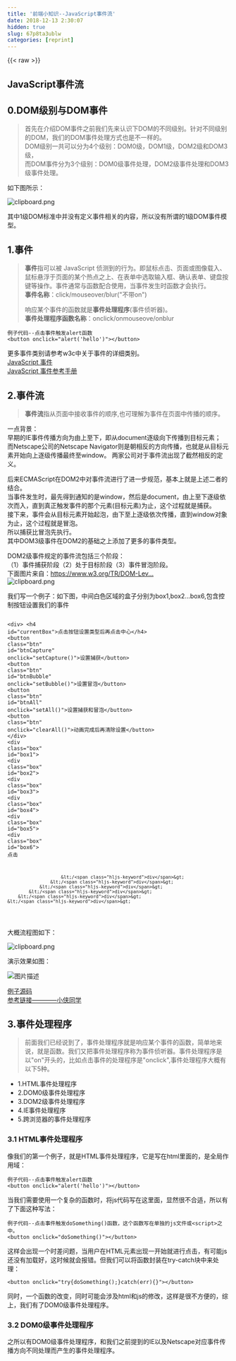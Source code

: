 ```yaml
---
title: '前端小知识--JavaScript事件流' 
date: 2018-12-13 2:30:07
hidden: true
slug: 67p8ta3ublw
categories: [reprint]
---
```


{{< raw >}}

                    
<h2 id="articleHeader0">JavaScript事件流</h2>
<h2 id="articleHeader1">0.DOM级别与DOM事件</h2>
<blockquote>首先在介绍DOM事件之前我们先来认识下DOM的不同级别。针对不同级别的DOM，我们的DOM事件处理方式也是不一样的。<br>DOM级别一共可以分为4个级别：DOM0级，DOM1级，DOM2级和DOM3级，<br>而DOM事件分为3个级别：DOM0级事件处理，DOM2级事件处理和DOM3级事件处理。</blockquote>
<p>如下图所示：</p>
<p><span class="img-wrap"><img data-src="/img/bV3NgN?w=892&amp;h=405" src="https://static.alili.tech/img/bV3NgN?w=892&amp;h=405" alt="clipboard.png" title="clipboard.png" style="cursor: pointer; display: inline;"></span></p>
<p>其中1级DOM标准中并没有定义事件相关的内容，所以没有所谓的1级DOM事件模型。</p>
<h2 id="articleHeader2">1.事件</h2>
<blockquote>
<strong>事件</strong>指可以被 JavaScript 侦测到的行为。即鼠标点击、页面或图像载入、鼠标悬浮于页面的某个热点之上、在表单中选取输入框、确认表单、键盘按键等操作。事件通常与函数配合使用，当事件发生时函数才会执行。<br><strong>事件名称</strong>：click/mouseover/blur("不带on")<p>响应某个事件的函数就是<strong>事件处理程序</strong>(事件侦听器)。<br><strong>事件处理程序函数名称</strong>：onclick/onmouseove/onblur</p>
</blockquote>
<div class="widget-codetool" style="display:none;">
      <div class="widget-codetool--inner">
      <span class="selectCode code-tool" data-toggle="tooltip" data-placement="top" title="" data-original-title="全选"></span>
      <span type="button" class="copyCode code-tool" data-toggle="tooltip" data-placement="top" data-clipboard-text="例子代码--点击事件触发alert函数
<button onclick=&quot;alert('hello')&quot;></button>" title="" data-original-title="复制"></span>
      <span type="button" class="saveToNote code-tool" data-toggle="tooltip" data-placement="top" title="" data-original-title="放进笔记"></span>
      </div>
      </div><pre class="hljs hsp"><code>例子代码--点击事件触发alert函数
&lt;<span class="hljs-keyword">button</span> <span class="hljs-keyword">onclick</span>=<span class="hljs-string">"alert('hello')"</span>&gt;&lt;/<span class="hljs-keyword">button</span>&gt;</code></pre>
<p>更多事件类别请参考w3c中关于事件的详细类别。<br><a href="http://www.w3school.com.cn/js/js_events.asp" rel="nofollow noreferrer" target="_blank">JavaScript 事件</a><br><a href="http://www.w3school.com.cn/jsref/jsref_events.asp" rel="nofollow noreferrer" target="_blank">JavaScript 事件参考手册</a></p>
<h2 id="articleHeader3">2.事件流</h2>
<blockquote>
<strong>事件流</strong>指从页面中接收事件的顺序,也可理解为事件在页面中传播的顺序。</blockquote>
<p>一点背景：<br>早期的IE事件传播方向为由上至下，即从document逐级向下传播到目标元素；<br>而Netscape公司的Netscape Navigator则是朝相反的方向传播，也就是从目标元素开始向上逐级传播最终至window。 两家公司对于事件流出现了截然相反的定义。</p>
<p>后来ECMAScript在DOM2中对事件流进行了进一步规范，基本上就是上述二者的结合。<br>当事件发生时，最先得到通知的是window，然后是document，由上至下逐级依次而入，直到真正触发事件的那个元素(目标元素)为止，这个过程就是捕获。<br>接下来，事件会从目标元素开始起泡，由下至上逐级依次传播，直到window对象为止，这个过程就是冒泡。<br>所以捕获比冒泡先执行。<br>其中DOM3级事件在DOM2的基础之上添加了更多的事件类型。</p>
<p>DOM2级事件规定的事件流包括三个阶段：<br>（1）事件捕获阶段（2）处于目标阶段（3）事件冒泡阶段。<br>下面图片来自：<a href="https://www.w3.org/TR/DOM-Level-3-Events/#event-flow" rel="nofollow noreferrer" target="_blank">https://www.w3.org/TR/DOM-Lev...</a><br><span class="img-wrap"><img data-src="/img/bV3M80?w=964&amp;h=817" src="https://static.alili.tech/img/bV3M80?w=964&amp;h=817" alt="clipboard.png" title="clipboard.png" style="cursor: pointer; display: inline;"></span></p>
<p>我们写一个例子：如下图，中间白色区域的盒子分别为box1,box2...box6,包含控制按钮设置我们的事件</p>
<div class="widget-codetool" style="display:none;">
      <div class="widget-codetool--inner">
      <span class="selectCode code-tool" data-toggle="tooltip" data-placement="top" title="" data-original-title="全选"></span>
      <span type="button" class="copyCode code-tool" data-toggle="tooltip" data-placement="top" data-clipboard-text="    <div>
        <h4 id=&quot;currentBox&quot;>点击按钮设置类型后再点击中心</h4>
        <button class=&quot;btn&quot; id=&quot;btnCapture&quot; onclick=&quot;setCapture()&quot;>设置捕获</button>
        <button class=&quot;btn&quot; id=&quot;btnBubble&quot; onclick=&quot;setBubble()&quot;>设置冒泡</button>
        <button class=&quot;btn&quot; id=&quot;btnAll&quot; onclick=&quot;setAll()&quot;>设置捕获和冒泡</button>
        <button class=&quot;btn&quot; onclick=&quot;clearAll()&quot;>动画完成后再清除设置</button>
    </div>
    <div class=&quot;box&quot; id=&quot;box1&quot;>
        <div class=&quot;box&quot; id=&quot;box2&quot;>
            <div class=&quot;box&quot; id=&quot;box3&quot;>
                <div class=&quot;box&quot; id=&quot;box4&quot;>
                    <div class=&quot;box&quot; id=&quot;box5&quot;>
                        <div class=&quot;box&quot; id=&quot;box6&quot;>
                            点击

                        </div>
                    </div>
                </div>
            </div>
        </div>
    </div>
" title="" data-original-title="复制"></span>
      <span type="button" class="saveToNote code-tool" data-toggle="tooltip" data-placement="top" title="" data-original-title="放进笔记"></span>
      </div>
      </div><pre class="hljs applescript"><code>    &lt;<span class="hljs-keyword">div</span>&gt;
        &lt;h4 <span class="hljs-built_in">id</span>=<span class="hljs-string">"currentBox"</span>&gt;点击按钮设置类型后再点击中心&lt;/h4&gt;
        &lt;button <span class="hljs-built_in">class</span>=<span class="hljs-string">"btn"</span> <span class="hljs-built_in">id</span>=<span class="hljs-string">"btnCapture"</span> onclick=<span class="hljs-string">"setCapture()"</span>&gt;设置捕获&lt;/button&gt;
        &lt;button <span class="hljs-built_in">class</span>=<span class="hljs-string">"btn"</span> <span class="hljs-built_in">id</span>=<span class="hljs-string">"btnBubble"</span> onclick=<span class="hljs-string">"setBubble()"</span>&gt;设置冒泡&lt;/button&gt;
        &lt;button <span class="hljs-built_in">class</span>=<span class="hljs-string">"btn"</span> <span class="hljs-built_in">id</span>=<span class="hljs-string">"btnAll"</span> onclick=<span class="hljs-string">"setAll()"</span>&gt;设置捕获和冒泡&lt;/button&gt;
        &lt;button <span class="hljs-built_in">class</span>=<span class="hljs-string">"btn"</span> onclick=<span class="hljs-string">"clearAll()"</span>&gt;动画完成后再清除设置&lt;/button&gt;
    &lt;/<span class="hljs-keyword">div</span>&gt;
    &lt;<span class="hljs-keyword">div</span> <span class="hljs-built_in">class</span>=<span class="hljs-string">"box"</span> <span class="hljs-built_in">id</span>=<span class="hljs-string">"box1"</span>&gt;
        &lt;<span class="hljs-keyword">div</span> <span class="hljs-built_in">class</span>=<span class="hljs-string">"box"</span> <span class="hljs-built_in">id</span>=<span class="hljs-string">"box2"</span>&gt;
            &lt;<span class="hljs-keyword">div</span> <span class="hljs-built_in">class</span>=<span class="hljs-string">"box"</span> <span class="hljs-built_in">id</span>=<span class="hljs-string">"box3"</span>&gt;
                &lt;<span class="hljs-keyword">div</span> <span class="hljs-built_in">class</span>=<span class="hljs-string">"box"</span> <span class="hljs-built_in">id</span>=<span class="hljs-string">"box4"</span>&gt;
                    &lt;<span class="hljs-keyword">div</span> <span class="hljs-built_in">class</span>=<span class="hljs-string">"box"</span> <span class="hljs-built_in">id</span>=<span class="hljs-string">"box5"</span>&gt;
                        &lt;<span class="hljs-keyword">div</span> <span class="hljs-built_in">class</span>=<span class="hljs-string">"box"</span> <span class="hljs-built_in">id</span>=<span class="hljs-string">"box6"</span>&gt;
                            点击

                        &lt;/<span class="hljs-keyword">div</span>&gt;
                    &lt;/<span class="hljs-keyword">div</span>&gt;
                &lt;/<span class="hljs-keyword">div</span>&gt;
            &lt;/<span class="hljs-keyword">div</span>&gt;
        &lt;/<span class="hljs-keyword">div</span>&gt;
    &lt;/<span class="hljs-keyword">div</span>&gt;
</code></pre>
<p>大概流程图如下：</p>
<p><span class="img-wrap"><img data-src="/img/bV3Dl4?w=850&amp;h=706" src="https://static.alili.tech/img/bV3Dl4?w=850&amp;h=706" alt="clipboard.png" title="clipboard.png" style="cursor: pointer;"></span></p>
<p>演示效果如图：</p>
<p><span class="img-wrap"><img data-src="/img/bV3Djb?w=1518&amp;h=858" src="https://static.alili.tech/img/bV3Djb?w=1518&amp;h=858" alt="图片描述" title="图片描述" style="cursor: pointer;"></span></p>
<p><a href="https://github.com/JiaXinYi/ife-study/blob/master/%E5%89%8D%E7%AB%AF%E5%B0%8F%E7%9F%A5%E8%AF%86/eventflow.html" rel="nofollow noreferrer" target="_blank">例子源码</a><br><a href="http://www.cnblogs.com/souvenir/p/4988367.html" rel="nofollow noreferrer" target="_blank">参考链接————小侠同学</a></p>
<h2 id="articleHeader4">3.事件处理程序</h2>
<blockquote>前面我们已经说到了，事件处理程序就是响应某个事件的函数，简单地来说，就是函数。我们又把事件处理程序称为事件侦听器。事件处理程序是以"on"开头的，比如点击事件的处理程序是"onclick",事件处理程序大概有以下5种。</blockquote>
<ul>
<li>1.HTML事件处理程序</li>
<li>2.DOM0级事件处理程序</li>
<li>3.DOM2级事件处理程序</li>
<li>4.IE事件处理程序</li>
<li>5.跨浏览器的事件处理程序</li>
</ul>
<h3 id="articleHeader5">3.1 HTML事件处理程序</h3>
<p>像我们的第一个例子，就是HTML事件处理程序，它是写在html里面的，是全局作用域：</p>
<div class="widget-codetool" style="display:none;">
      <div class="widget-codetool--inner">
      <span class="selectCode code-tool" data-toggle="tooltip" data-placement="top" title="" data-original-title="全选"></span>
      <span type="button" class="copyCode code-tool" data-toggle="tooltip" data-placement="top" data-clipboard-text="例子代码--点击事件触发alert函数
<button onclick=&quot;alert('hello')&quot;></button>" title="" data-original-title="复制"></span>
      <span type="button" class="saveToNote code-tool" data-toggle="tooltip" data-placement="top" title="" data-original-title="放进笔记"></span>
      </div>
      </div><pre class="hljs hsp"><code>例子代码--点击事件触发alert函数
&lt;<span class="hljs-keyword">button</span> <span class="hljs-keyword">onclick</span>=<span class="hljs-string">"alert('hello')"</span>&gt;&lt;/<span class="hljs-keyword">button</span>&gt;</code></pre>
<p>当我们需要使用一个复杂的函数时，将js代码写在这里面，显然很不合适，所以有了下面这种写法：</p>
<div class="widget-codetool" style="display:none;">
      <div class="widget-codetool--inner">
      <span class="selectCode code-tool" data-toggle="tooltip" data-placement="top" title="" data-original-title="全选"></span>
      <span type="button" class="copyCode code-tool" data-toggle="tooltip" data-placement="top" data-clipboard-text="例子代码--点击事件触发doSomething()函数，这个函数写在单独的js文件或<script>之中。
<button onclick=&quot;doSomething()&quot;></button>" title="" data-original-title="复制"></span>
      <span type="button" class="saveToNote code-tool" data-toggle="tooltip" data-placement="top" title="" data-original-title="放进笔记"></span>
      </div>
      </div><pre class="hljs xml"><code>例子代码--点击事件触发doSomething()函数，这个函数写在单独的js文件或<span class="hljs-tag">&lt;<span class="hljs-name">script</span>&gt;</span><span class="javascript">之中。
&lt;button onclick=<span class="hljs-string">"doSomething()"</span>&gt;<span class="xml"><span class="hljs-tag">&lt;/<span class="hljs-name">button</span>&gt;</span></span></span></code></pre>
<p>这样会出现一个时差问题，当用户在HTML元素出现一开始就进行点击，有可能js还没有加载好，这时候就会报错。但我们可以将函数封装在try-catch块中来处理：</p>
<div class="widget-codetool" style="display:none;">
      <div class="widget-codetool--inner">
      <span class="selectCode code-tool" data-toggle="tooltip" data-placement="top" title="" data-original-title="全选"></span>
      <span type="button" class="copyCode code-tool" data-toggle="tooltip" data-placement="top" data-clipboard-text="<button onclick=&quot;try{doSomething();}catch(err){}&quot;></button>" title="" data-original-title="复制"></span>
      <span type="button" class="saveToNote code-tool" data-toggle="tooltip" data-placement="top" title="" data-original-title="放进笔记"></span>
      </div>
      </div><pre class="hljs hsp"><code style="word-break: break-word; white-space: initial;">&lt;<span class="hljs-keyword">button</span> <span class="hljs-keyword">onclick</span>=<span class="hljs-string">"try{doSomething();}catch(err){}"</span>&gt;&lt;/<span class="hljs-keyword">button</span>&gt;</code></pre>
<p>同时，一个函数的改变，同时可能会涉及html和js的修改，这样是很不方便的，综上，我们有了DOM0级事件处理程序。</p>
<h3 id="articleHeader6">3.2 DOM0级事件处理程序</h3>
<p>之所以有DOM0级事件处理程序，和我们之前提到的IE以及Netscape对应事件传播方向不同处理而产生的事件处理程序。</p>
<div class="widget-codetool" style="display:none;">
      <div class="widget-codetool--inner">
      <span class="selectCode code-tool" data-toggle="tooltip" data-placement="top" title="" data-original-title="全选"></span>
      <span type="button" class="copyCode code-tool" data-toggle="tooltip" data-placement="top" data-clipboard-text="<button id=&quot;btn&quot;>点击</button>
 
<script>
  var btn=document.getElementById(&quot;btn&quot;);
  btn.onclick=function(){
    alert(&quot;hello&quot;);
  }
</script>" title="" data-original-title="复制"></span>
      <span type="button" class="saveToNote code-tool" data-toggle="tooltip" data-placement="top" title="" data-original-title="放进笔记"></span>
      </div>
      </div><pre class="hljs xml"><code><span class="hljs-tag">&lt;<span class="hljs-name">button</span> <span class="hljs-attr">id</span>=<span class="hljs-string">"btn"</span>&gt;</span>点击<span class="hljs-tag">&lt;/<span class="hljs-name">button</span>&gt;</span>
 
<span class="hljs-tag">&lt;<span class="hljs-name">script</span>&gt;</span><span class="javascript">
  <span class="hljs-keyword">var</span> btn=<span class="hljs-built_in">document</span>.getElementById(<span class="hljs-string">"btn"</span>);
  btn.onclick=<span class="hljs-function"><span class="hljs-keyword">function</span>(<span class="hljs-params"></span>)</span>{
    alert(<span class="hljs-string">"hello"</span>);
  }
</span><span class="hljs-tag">&lt;/<span class="hljs-name">script</span>&gt;</span></code></pre>
<p>可以看到button.onclick这种形式，这里事件处理程序作为了btn对象的方法，是局部作用域。<br>所以我们可以用</p>
<div class="widget-codetool" style="display:none;">
      <div class="widget-codetool--inner">
      <span class="selectCode code-tool" data-toggle="tooltip" data-placement="top" title="" data-original-title="全选"></span>
      <span type="button" class="copyCode code-tool" data-toggle="tooltip" data-placement="top" data-clipboard-text="btn.onclick = null;来删除指定的事件处理程序。" title="" data-original-title="复制"></span>
      <span type="button" class="saveToNote code-tool" data-toggle="tooltip" data-placement="top" title="" data-original-title="放进笔记"></span>
      </div>
      </div><pre class="hljs mipsasm"><code style="word-break: break-word; white-space: initial;"><span class="hljs-keyword">btn.onclick </span>= null<span class="hljs-comment">;来删除指定的事件处理程序。</span></code></pre>
<p>如果我们尝试给事件添加两个事件，如：</p>
<div class="widget-codetool" style="display:none;">
      <div class="widget-codetool--inner">
      <span class="selectCode code-tool" data-toggle="tooltip" data-placement="top" title="" data-original-title="全选"></span>
      <span type="button" class="copyCode code-tool" data-toggle="tooltip" data-placement="top" data-clipboard-text="<button id=&quot;btn&quot;>点击</button>
 
<script>
  var btn=document.getElementById(&quot;btn&quot;);
  btn.onclick=function(){
    alert(&quot;hello&quot;);
  }
  btn.onclick=function(){
    alert(&quot;hello again&quot;);
  }
</script>" title="" data-original-title="复制"></span>
      <span type="button" class="saveToNote code-tool" data-toggle="tooltip" data-placement="top" title="" data-original-title="放进笔记"></span>
      </div>
      </div><pre class="hljs xml"><code><span class="hljs-tag">&lt;<span class="hljs-name">button</span> <span class="hljs-attr">id</span>=<span class="hljs-string">"btn"</span>&gt;</span>点击<span class="hljs-tag">&lt;/<span class="hljs-name">button</span>&gt;</span>
 
<span class="hljs-tag">&lt;<span class="hljs-name">script</span>&gt;</span><span class="javascript">
  <span class="hljs-keyword">var</span> btn=<span class="hljs-built_in">document</span>.getElementById(<span class="hljs-string">"btn"</span>);
  btn.onclick=<span class="hljs-function"><span class="hljs-keyword">function</span>(<span class="hljs-params"></span>)</span>{
    alert(<span class="hljs-string">"hello"</span>);
  }
  btn.onclick=<span class="hljs-function"><span class="hljs-keyword">function</span>(<span class="hljs-params"></span>)</span>{
    alert(<span class="hljs-string">"hello again"</span>);
  }
</span><span class="hljs-tag">&lt;/<span class="hljs-name">script</span>&gt;</span></code></pre>
<p>输出，hello again，很明显，第一个事件函数被第二个事件函数给覆盖掉了，所以，DOM0级事件处理程序不能添加多个，也不能控制事件流到底是捕获还是冒泡。</p>
<h3 id="articleHeader7">3.3 DOM2级事件处理程序（不支持IE）</h3>
<p>进一步规范之后，有了DOM2级事件处理程序，其中定义了两个方法：<br>addEventListener()   ---添加事件侦听器<br>removeEventListener()   ---删除事件侦听器<br>具体用法看<br>1.<a href="https://developer.mozilla.org/zh-CN/docs/Web/API/EventTarget/addEventListener" rel="nofollow noreferrer" target="_blank">https://developer.mozilla.org...</a><br>2.<a href="https://developer.mozilla.org/zh-CN/docs/Web/API/EventTarget/removeEventListener" rel="nofollow noreferrer" target="_blank">https://developer.mozilla.org...</a><br>函数均有3个参数，<br>第一个参数是要处理的事件名(不带on前缀的才是事件名)<br>第二个参数是作为事件处理程序的函数<br>第三个参数是一个boolean值，默认false表示使用冒泡机制，true表示捕获机制。</p>
<div class="widget-codetool" style="display:none;">
      <div class="widget-codetool--inner">
      <span class="selectCode code-tool" data-toggle="tooltip" data-placement="top" title="" data-original-title="全选"></span>
      <span type="button" class="copyCode code-tool" data-toggle="tooltip" data-placement="top" data-clipboard-text="<button id=&quot;btn&quot;>点击</button>
 
<script>
  var btn=document.getElementById(&quot;btn&quot;);
  btn.addEventListener('click',hello，false);
  btn.addEventListener('click',helloagain，false);
  function hello(){
    alert(&quot;hello&quot;);
  }
  function helloagain(){
    alert(&quot;hello again&quot;);
  }
</script>" title="" data-original-title="复制"></span>
      <span type="button" class="saveToNote code-tool" data-toggle="tooltip" data-placement="top" title="" data-original-title="放进笔记"></span>
      </div>
      </div><pre class="hljs xml"><code><span class="hljs-tag">&lt;<span class="hljs-name">button</span> <span class="hljs-attr">id</span>=<span class="hljs-string">"btn"</span>&gt;</span>点击<span class="hljs-tag">&lt;/<span class="hljs-name">button</span>&gt;</span>
 
<span class="hljs-tag">&lt;<span class="hljs-name">script</span>&gt;</span><span class="javascript">
  <span class="hljs-keyword">var</span> btn=<span class="hljs-built_in">document</span>.getElementById(<span class="hljs-string">"btn"</span>);
  btn.addEventListener(<span class="hljs-string">'click'</span>,hello，<span class="hljs-literal">false</span>);
  btn.addEventListener(<span class="hljs-string">'click'</span>,helloagain，<span class="hljs-literal">false</span>);
  <span class="hljs-function"><span class="hljs-keyword">function</span> <span class="hljs-title">hello</span>(<span class="hljs-params"></span>)</span>{
    alert(<span class="hljs-string">"hello"</span>);
  }
  <span class="hljs-function"><span class="hljs-keyword">function</span> <span class="hljs-title">helloagain</span>(<span class="hljs-params"></span>)</span>{
    alert(<span class="hljs-string">"hello again"</span>);
  }
</span><span class="hljs-tag">&lt;/<span class="hljs-name">script</span>&gt;</span></code></pre>
<p>这时候两个事件处理程序都能够成功触发，说明可以绑定多个事件处理程序，但是注意，如果定义了一摸一样时监听方法，是会发生覆盖的，即同样的事件和事件流机制下相同方法只会触发一次，比如：</p>
<div class="widget-codetool" style="display:none;">
      <div class="widget-codetool--inner">
      <span class="selectCode code-tool" data-toggle="tooltip" data-placement="top" title="" data-original-title="全选"></span>
      <span type="button" class="copyCode code-tool" data-toggle="tooltip" data-placement="top" data-clipboard-text="<button id=&quot;btn&quot;>点击</button>
 
<script>
  var btn=document.getElementById(&quot;btn&quot;);
  btn.addEventListener('click',hello，false);
  btn.addEventListener('click',hello，false);
  function hello(){
    alert(&quot;hello&quot;);
  }
</script>" title="" data-original-title="复制"></span>
      <span type="button" class="saveToNote code-tool" data-toggle="tooltip" data-placement="top" title="" data-original-title="放进笔记"></span>
      </div>
      </div><pre class="hljs xml"><code><span class="hljs-tag">&lt;<span class="hljs-name">button</span> <span class="hljs-attr">id</span>=<span class="hljs-string">"btn"</span>&gt;</span>点击<span class="hljs-tag">&lt;/<span class="hljs-name">button</span>&gt;</span>
 
<span class="hljs-tag">&lt;<span class="hljs-name">script</span>&gt;</span><span class="javascript">
  <span class="hljs-keyword">var</span> btn=<span class="hljs-built_in">document</span>.getElementById(<span class="hljs-string">"btn"</span>);
  btn.addEventListener(<span class="hljs-string">'click'</span>,hello，<span class="hljs-literal">false</span>);
  btn.addEventListener(<span class="hljs-string">'click'</span>,hello，<span class="hljs-literal">false</span>);
  <span class="hljs-function"><span class="hljs-keyword">function</span> <span class="hljs-title">hello</span>(<span class="hljs-params"></span>)</span>{
    alert(<span class="hljs-string">"hello"</span>);
  }
</span><span class="hljs-tag">&lt;/<span class="hljs-name">script</span>&gt;</span></code></pre>
<p>removeEventListener()的方法几乎和添加时用法一摸一样：</p>
<div class="widget-codetool" style="display:none;">
      <div class="widget-codetool--inner">
      <span class="selectCode code-tool" data-toggle="tooltip" data-placement="top" title="" data-original-title="全选"></span>
      <span type="button" class="copyCode code-tool" data-toggle="tooltip" data-placement="top" data-clipboard-text="<button id=&quot;btn&quot;>点击</button>
 
<script>
  var btn=document.getElementById(&quot;btn&quot;);
  btn.addEventListener('click',hello，false);
  btn.removeEventListener('click',hello，false);
  function hello(){
    alert(&quot;hello&quot;);
  }
</script>" title="" data-original-title="复制"></span>
      <span type="button" class="saveToNote code-tool" data-toggle="tooltip" data-placement="top" title="" data-original-title="放进笔记"></span>
      </div>
      </div><pre class="hljs xml"><code><span class="hljs-tag">&lt;<span class="hljs-name">button</span> <span class="hljs-attr">id</span>=<span class="hljs-string">"btn"</span>&gt;</span>点击<span class="hljs-tag">&lt;/<span class="hljs-name">button</span>&gt;</span>
 
<span class="hljs-tag">&lt;<span class="hljs-name">script</span>&gt;</span><span class="javascript">
  <span class="hljs-keyword">var</span> btn=<span class="hljs-built_in">document</span>.getElementById(<span class="hljs-string">"btn"</span>);
  btn.addEventListener(<span class="hljs-string">'click'</span>,hello，<span class="hljs-literal">false</span>);
  btn.removeEventListener(<span class="hljs-string">'click'</span>,hello，<span class="hljs-literal">false</span>);
  <span class="hljs-function"><span class="hljs-keyword">function</span> <span class="hljs-title">hello</span>(<span class="hljs-params"></span>)</span>{
    alert(<span class="hljs-string">"hello"</span>);
  }
</span><span class="hljs-tag">&lt;/<span class="hljs-name">script</span>&gt;</span></code></pre>
<p>这样的话，事件处理程序只会执行一次。<br>但是要注意，如果同一个监听事件分别为“事件捕获”和“事件冒泡”注册了一次，一共两次，这两次事件需要分别移除。两者不会互相干扰。<br>这时候的this指向该元素的引用。<br>这里事件触发的顺序是添加的顺序。</p>
<h3 id="articleHeader8">3.4 IE事件处理程序</h3>
<p>对于 Internet Explorer 来说，在IE 9之前，你必须使用 attachEvent 而不是使用标准方法 addEventListener。<br>IE事件处理程序中有类似与DOM2级事件处理程序的两个方法：<br>1.attachEvent()<br>2.detachEvent()<br>它们都接收两个参数：<br>1.事件处理程序名称。如onclick、onmouseover，注意：这里不是事件，而是事件处理程序的名称，所以有on。<br>2.事件处理程序函数。<br>之所以没有和DOM2级事件处理程序中类似的第三个参数，是因为IE8及更早版本只支持冒泡事件流。<br>removeEventListener()的方法几乎和添加时用法一摸一样：</p>
<div class="widget-codetool" style="display:none;">
      <div class="widget-codetool--inner">
      <span class="selectCode code-tool" data-toggle="tooltip" data-placement="top" title="" data-original-title="全选"></span>
      <span type="button" class="copyCode code-tool" data-toggle="tooltip" data-placement="top" data-clipboard-text="<button id=&quot;btn&quot;>点击</button>
 
<script>
  var btn=document.getElementById(&quot;btn&quot;);
  btn.attachEvent('onclick',hello);
  btn.detachEvent('onclick',hello);
  function hello(){
    alert(&quot;hello&quot;);
  }
</script>" title="" data-original-title="复制"></span>
      <span type="button" class="saveToNote code-tool" data-toggle="tooltip" data-placement="top" title="" data-original-title="放进笔记"></span>
      </div>
      </div><pre class="hljs xml"><code><span class="hljs-tag">&lt;<span class="hljs-name">button</span> <span class="hljs-attr">id</span>=<span class="hljs-string">"btn"</span>&gt;</span>点击<span class="hljs-tag">&lt;/<span class="hljs-name">button</span>&gt;</span>
 
<span class="hljs-tag">&lt;<span class="hljs-name">script</span>&gt;</span><span class="javascript">
  <span class="hljs-keyword">var</span> btn=<span class="hljs-built_in">document</span>.getElementById(<span class="hljs-string">"btn"</span>);
  btn.attachEvent(<span class="hljs-string">'onclick'</span>,hello);
  btn.detachEvent(<span class="hljs-string">'onclick'</span>,hello);
  <span class="hljs-function"><span class="hljs-keyword">function</span> <span class="hljs-title">hello</span>(<span class="hljs-params"></span>)</span>{
    alert(<span class="hljs-string">"hello"</span>);
  }
</span><span class="hljs-tag">&lt;/<span class="hljs-name">script</span>&gt;</span></code></pre>
<p>这里事件触发的顺序不是添加的顺序而是添加顺序的相反顺序。<br>使用 attachEvent 方法有个缺点，this 的值会变成 window 对象的引用而不是触发事件的元素。</p>
<h3 id="articleHeader9">3.5 跨浏览器的事件处理程序</h3>
<div class="widget-codetool" style="display:none;">
      <div class="widget-codetool--inner">
      <span class="selectCode code-tool" data-toggle="tooltip" data-placement="top" title="" data-original-title="全选"></span>
      <span type="button" class="copyCode code-tool" data-toggle="tooltip" data-placement="top" data-clipboard-text="为了兼容IE浏览器和标准的浏览器，我们需要编写通用的方法来处理：
var EventUtil = {
    addHandler: function (element, type, handler) {
        if (element.addEventListener) {
            element.addEventListener(type, handler, false);
        } else if (element.attachEvent) {
            element.attachEvent(&quot;on&quot; + type, handler);
        } else {
            element[&quot;on&quot; + type] = handler;
        }
    },
    removeHandler: function (element, type, handler) {
        if (element.removeEventListener()) {
            element.removeEventListener(type, handler, false);
        } else if (element.detachEvent) {
            element.detachEvent(&quot;on&quot; + type, handler);
        } else {
            element[&quot;on&quot; + type] = null;
        }
    }
};" title="" data-original-title="复制"></span>
      <span type="button" class="saveToNote code-tool" data-toggle="tooltip" data-placement="top" title="" data-original-title="放进笔记"></span>
      </div>
      </div><pre class="hljs fsharp"><code>为了兼容IE浏览器和标准的浏览器，我们需要编写通用的方法来处理：
var EventUtil = {
    addHandler: <span class="hljs-keyword">function</span> (element, <span class="hljs-class"><span class="hljs-keyword">type</span>, <span class="hljs-title">handler</span>) {</span>
        <span class="hljs-keyword">if</span> (element.addEventListener) {
            element.addEventListener(<span class="hljs-class"><span class="hljs-keyword">type</span>, <span class="hljs-title">handler</span>, <span class="hljs-title">false</span>);</span>
        } <span class="hljs-keyword">else</span> <span class="hljs-keyword">if</span> (element.attachEvent) {
            element.attachEvent(<span class="hljs-string">"on"</span> + <span class="hljs-class"><span class="hljs-keyword">type</span>, <span class="hljs-title">handler</span>);</span>
        } <span class="hljs-keyword">else</span> {
            element[<span class="hljs-string">"on"</span> + <span class="hljs-class"><span class="hljs-keyword">type</span>] </span>= handler;
        }
    },
    removeHandler: <span class="hljs-keyword">function</span> (element, <span class="hljs-class"><span class="hljs-keyword">type</span>, <span class="hljs-title">handler</span>) {</span>
        <span class="hljs-keyword">if</span> (element.removeEventListener()) {
            element.removeEventListener(<span class="hljs-class"><span class="hljs-keyword">type</span>, <span class="hljs-title">handler</span>, <span class="hljs-title">false</span>);</span>
        } <span class="hljs-keyword">else</span> <span class="hljs-keyword">if</span> (element.detachEvent) {
            element.detachEvent(<span class="hljs-string">"on"</span> + <span class="hljs-class"><span class="hljs-keyword">type</span>, <span class="hljs-title">handler</span>);</span>
        } <span class="hljs-keyword">else</span> {
            element[<span class="hljs-string">"on"</span> + <span class="hljs-class"><span class="hljs-keyword">type</span>] </span>= <span class="hljs-keyword">null</span>;
        }
    }
};</code></pre>
<p>这一部分需要创建两个方法：<br>addHandler()  --这个方法职责是视情况来使用DOM0级、DOM2级、IE事件处理程序来添加事件。<br>removeHandler()--这个方法就是移除使用addHandler添加的事件。<br>这两个方法接收相同的三个参数：<br>1.要操作的元素--通过dom方法获取<br>2.事件名称--注意：没有on，如"click"、"mouseover"<br>3.事件处理程序函数--对应的函数</p>
<p>使用：</p>
<div class="widget-codetool" style="display:none;">
      <div class="widget-codetool--inner">
      <span class="selectCode code-tool" data-toggle="tooltip" data-placement="top" title="" data-original-title="全选"></span>
      <span type="button" class="copyCode code-tool" data-toggle="tooltip" data-placement="top" data-clipboard-text="<button id=&quot;btn&quot;>点击</button>
 
<script>
  var btn=document.getElementById(&quot;btn&quot;);
  EventUtil.addHandler(btn,'click',hello);
  EventUtil.removeHandler(btn,'click',hello);
  function hello(){
    alert(&quot;hello&quot;);
  }
</script>" title="" data-original-title="复制"></span>
      <span type="button" class="saveToNote code-tool" data-toggle="tooltip" data-placement="top" title="" data-original-title="放进笔记"></span>
      </div>
      </div><pre class="hljs xml"><code><span class="hljs-tag">&lt;<span class="hljs-name">button</span> <span class="hljs-attr">id</span>=<span class="hljs-string">"btn"</span>&gt;</span>点击<span class="hljs-tag">&lt;/<span class="hljs-name">button</span>&gt;</span>
 
<span class="hljs-tag">&lt;<span class="hljs-name">script</span>&gt;</span><span class="javascript">
  <span class="hljs-keyword">var</span> btn=<span class="hljs-built_in">document</span>.getElementById(<span class="hljs-string">"btn"</span>);
  EventUtil.addHandler(btn,<span class="hljs-string">'click'</span>,hello);
  EventUtil.removeHandler(btn,<span class="hljs-string">'click'</span>,hello);
  <span class="hljs-function"><span class="hljs-keyword">function</span> <span class="hljs-title">hello</span>(<span class="hljs-params"></span>)</span>{
    alert(<span class="hljs-string">"hello"</span>);
  }
</span><span class="hljs-tag">&lt;/<span class="hljs-name">script</span>&gt;</span></code></pre>
<h2 id="articleHeader10">4.事件对象</h2>
<blockquote>事件对象是用来记录一些事件发生时的相关信息的对象，但事件对象只有事件发生时才会产生，并且只能是事件处理函数内部访问，在所有事件处理函数运行结束后，事件对象就被销毁！</blockquote>
<p>属性和方法如图，详细请查看以下链接：<br>1.HTML DOM Event 对象：<a href="http://www.w3school.com.cn/jsref/dom_obj_event.asp" rel="nofollow noreferrer" target="_blank">http://www.w3school.com.cn/js...</a><br>2.详细介绍请查看：<a href="http://www.jb51.net/article/99099.htm" rel="nofollow noreferrer" target="_blank">http://www.jb51.net/article/9...</a><br><span class="img-wrap"><img data-src="/img/bV3Oft?w=1029&amp;h=745" src="https://static.alili.tech/img/bV3Oft?w=1029&amp;h=745" alt="clipboard.png" title="clipboard.png" style="cursor: pointer;"></span></p>
<h3 id="articleHeader11">4.1 属性</h3>
<p>下面是一个例子：</p>
<div class="widget-codetool" style="display:none;">
      <div class="widget-codetool--inner">
      <span class="selectCode code-tool" data-toggle="tooltip" data-placement="top" title="" data-original-title="全选"></span>
      <span type="button" class="copyCode code-tool" data-toggle="tooltip" data-placement="top" data-clipboard-text="<button id=&quot;btn&quot;>点击</button>
 
<script>
        var btn=document.getElementById(&quot;btn&quot;);
        btn.ddEventListener('click', doCurrent, true);
        // 判断事件的属性
        function doCurrent(event) {
            //获取当前事件触发的div
            var target = event.currentTarget;

            //通过判断事件的event.eventPhase属性返回事件传播的当前阶段
            //1：捕获阶段、2：正常事件派发和3：起泡阶段。
            //得到当前阶段和id值并输出
            var msg = (event.eventPhase == 1 ? '捕获阶段：' : '冒泡阶段：')+ target.attributes[&quot;id&quot;].value;;
            console.log(msg);
        }
</script>" title="" data-original-title="复制"></span>
      <span type="button" class="saveToNote code-tool" data-toggle="tooltip" data-placement="top" title="" data-original-title="放进笔记"></span>
      </div>
      </div><pre class="hljs xml"><code><span class="hljs-tag">&lt;<span class="hljs-name">button</span> <span class="hljs-attr">id</span>=<span class="hljs-string">"btn"</span>&gt;</span>点击<span class="hljs-tag">&lt;/<span class="hljs-name">button</span>&gt;</span>
 
<span class="hljs-tag">&lt;<span class="hljs-name">script</span>&gt;</span><span class="javascript">
        <span class="hljs-keyword">var</span> btn=<span class="hljs-built_in">document</span>.getElementById(<span class="hljs-string">"btn"</span>);
        btn.ddEventListener(<span class="hljs-string">'click'</span>, doCurrent, <span class="hljs-literal">true</span>);
        <span class="hljs-comment">// 判断事件的属性</span>
        <span class="hljs-function"><span class="hljs-keyword">function</span> <span class="hljs-title">doCurrent</span>(<span class="hljs-params">event</span>) </span>{
            <span class="hljs-comment">//获取当前事件触发的div</span>
            <span class="hljs-keyword">var</span> target = event.currentTarget;

            <span class="hljs-comment">//通过判断事件的event.eventPhase属性返回事件传播的当前阶段</span>
            <span class="hljs-comment">//1：捕获阶段、2：正常事件派发和3：起泡阶段。</span>
            <span class="hljs-comment">//得到当前阶段和id值并输出</span>
            <span class="hljs-keyword">var</span> msg = (event.eventPhase == <span class="hljs-number">1</span> ? <span class="hljs-string">'捕获阶段：'</span> : <span class="hljs-string">'冒泡阶段：'</span>)+ target.attributes[<span class="hljs-string">"id"</span>].value;;
            <span class="hljs-built_in">console</span>.log(msg);
        }
</span><span class="hljs-tag">&lt;/<span class="hljs-name">script</span>&gt;</span></code></pre>
<p>在这个例子里，我们用到了<strong>currentTarget</strong>、<strong>eventPhase </strong>属性。</p>
<h3 id="articleHeader12">4.2 方法</h3>
<p>Event对象主要有以下两个方法，用于处理事件的传播（冒泡、捕获）和事件的取消。<br><strong>stopPropagation()</strong>——冒泡机制下，阻止事件的进一步往上冒泡</p>
<div class="widget-codetool" style="display:none;">
      <div class="widget-codetool--inner">
      <span class="selectCode code-tool" data-toggle="tooltip" data-placement="top" title="" data-original-title="全选"></span>
      <span type="button" class="copyCode code-tool" data-toggle="tooltip" data-placement="top" data-clipboard-text="    var btn1=document.getElementById(&quot;btn1&quot;);
    var content=document.getElementById(&quot;content&quot;);
    btn1.addEventListener(&quot;click&quot;,function(event){
        alert(&quot;btn1&quot;);
        event.stopPropagation();
    },false);
    content.addEventListener(&quot;click&quot;,function(){
        alert(&quot;content&quot;);
    },false);
    //这里会输出btn1，阻止了向content的冒泡" title="" data-original-title="复制"></span>
      <span type="button" class="saveToNote code-tool" data-toggle="tooltip" data-placement="top" title="" data-original-title="放进笔记"></span>
      </div>
      </div><pre class="hljs javascript"><code>    <span class="hljs-keyword">var</span> btn1=<span class="hljs-built_in">document</span>.getElementById(<span class="hljs-string">"btn1"</span>);
    <span class="hljs-keyword">var</span> content=<span class="hljs-built_in">document</span>.getElementById(<span class="hljs-string">"content"</span>);
    btn1.addEventListener(<span class="hljs-string">"click"</span>,<span class="hljs-function"><span class="hljs-keyword">function</span>(<span class="hljs-params">event</span>)</span>{
        alert(<span class="hljs-string">"btn1"</span>);
        event.stopPropagation();
    },<span class="hljs-literal">false</span>);
    content.addEventListener(<span class="hljs-string">"click"</span>,<span class="hljs-function"><span class="hljs-keyword">function</span>(<span class="hljs-params"></span>)</span>{
        alert(<span class="hljs-string">"content"</span>);
    },<span class="hljs-literal">false</span>);
    <span class="hljs-comment">//这里会输出btn1，阻止了向content的冒泡</span></code></pre>
<p><strong>preventDefault()</strong>——用于取消事件的默认操作,比如链接的跳转或者表单的提交，主要是用来阻止标签的默认行为</p>
<div class="widget-codetool" style="display:none;">
      <div class="widget-codetool--inner">
      <span class="selectCode code-tool" data-toggle="tooltip" data-placement="top" title="" data-original-title="全选"></span>
      <span type="button" class="copyCode code-tool" data-toggle="tooltip" data-placement="top" data-clipboard-text="<a id=&quot;go&quot; href=&quot;https://www.baidu.com/&quot;>禁止跳转</a>
var go = document.getElementById('go');
function goFn(event) {
 event.preventDefault();
// 不会跳转
}
go.addEventListener('click', goFn, false);" title="" data-original-title="复制"></span>
      <span type="button" class="saveToNote code-tool" data-toggle="tooltip" data-placement="top" title="" data-original-title="放进笔记"></span>
      </div>
      </div><pre class="hljs actionscript"><code>&lt;a id=<span class="hljs-string">"go"</span> href=<span class="hljs-string">"https://www.baidu.com/"</span>&gt;禁止跳转&lt;/a&gt;
<span class="hljs-keyword">var</span> go = document.getElementById(<span class="hljs-string">'go'</span>);
<span class="hljs-function"><span class="hljs-keyword">function</span> <span class="hljs-title">goFn</span><span class="hljs-params">(event)</span> </span>{
 event.preventDefault();
<span class="hljs-comment">// 不会跳转</span>
}
go.addEventListener(<span class="hljs-string">'click'</span>, goFn, <span class="hljs-literal">false</span>);</code></pre>
<h3 id="articleHeader13">4.3 兼容性</h3>
<p>当然，事件对象也存在一定的兼容性问题，在IE8及以前本版之中，通过设置属性注册事件处理程序时，调用的时候并未传递事件对象，需要通过全局对象window.event来获取。解决方法如下：</p>
<div class="widget-codetool" style="display:none;">
      <div class="widget-codetool--inner">
      <span class="selectCode code-tool" data-toggle="tooltip" data-placement="top" title="" data-original-title="全选"></span>
      <span type="button" class="copyCode code-tool" data-toggle="tooltip" data-placement="top" data-clipboard-text="function getEvent(event) {
 event = event || window.event;
}" title="" data-original-title="复制"></span>
      <span type="button" class="saveToNote code-tool" data-toggle="tooltip" data-placement="top" title="" data-original-title="放进笔记"></span>
      </div>
      </div><pre class="hljs cs"><code><span class="hljs-function">function <span class="hljs-title">getEvent</span>(<span class="hljs-params"><span class="hljs-keyword">event</span></span>) </span>{
 <span class="hljs-keyword">event</span> = <span class="hljs-keyword">event</span> || window.<span class="hljs-keyword">event</span>;
}</code></pre>
<p>在IE浏览器上面是event事件是没有preventDefault()这个属性的，所以在IE上，我们需要设置的属性是returnValue</p>
<div class="widget-codetool" style="display:none;">
      <div class="widget-codetool--inner">
      <span class="selectCode code-tool" data-toggle="tooltip" data-placement="top" title="" data-original-title="全选"></span>
      <span type="button" class="copyCode code-tool" data-toggle="tooltip" data-placement="top" data-clipboard-text="window.event.returnValue=false" title="" data-original-title="复制"></span>
      <span type="button" class="saveToNote code-tool" data-toggle="tooltip" data-placement="top" title="" data-original-title="放进笔记"></span>
      </div>
      </div><pre class="hljs stylus"><code style="word-break: break-word; white-space: initial;">window<span class="hljs-selector-class">.event</span><span class="hljs-selector-class">.returnValue</span>=false</code></pre>
<p>stopPropagation()也是，所以需要设置cancelBubble，cancelBubble是IE事件对象的一个属性，设置这个属性为true能阻止事件进一步传播。</p>
<div class="widget-codetool" style="display:none;">
      <div class="widget-codetool--inner">
      <span class="selectCode code-tool" data-toggle="tooltip" data-placement="top" title="" data-original-title="全选"></span>
      <span type="button" class="copyCode code-tool" data-toggle="tooltip" data-placement="top" data-clipboard-text="event.cancelBubble=true" title="" data-original-title="复制"></span>
      <span type="button" class="saveToNote code-tool" data-toggle="tooltip" data-placement="top" title="" data-original-title="放进笔记"></span>
      </div>
      </div><pre class="hljs cs"><code style="word-break: break-word; white-space: initial;"><span class="hljs-keyword">event</span>.cancelBubble=<span class="hljs-literal">true</span></code></pre>
<h2 id="articleHeader14">5.事件委托</h2>
<blockquote>事件委托就是利用事件冒泡，只指定一个事件处理程序，就可以管理某一类型的所有事件。</blockquote>
<p>例子说明，我们为ul添加新的li，其中对li标签元素绑定了click事件，但是发现，后增加的元素没有办法触发我们的click事件。</p>
<div class="widget-codetool" style="display:none;">
      <div class="widget-codetool--inner">
      <span class="selectCode code-tool" data-toggle="tooltip" data-placement="top" title="" data-original-title="全选"></span>
      <span type="button" class="copyCode code-tool" data-toggle="tooltip" data-placement="top" data-clipboard-text="    <button id=&quot;btnAdd&quot;>添加</button>
    <ul id=&quot;ulList&quot;>
        <li>1</li>
        <li>2</li>
        <li>3</li>
    </ul>
    <script>
        var btnAdd = document.getElementById('btnAdd');
        var ulList = document.getElementById('ulList');
        var list = document.getElementsByTagName('li');
        var num = 3;
        btnAdd.onclick = function () {
            num++;
            var li = document.createElement('li');
            li.innerHTML = num;
            ulList.appendChild(li)
        }
        for (i = 0; i < list.length; i++) {
            list[i].onclick = function(){
                alert(this.innerHTML);
            }
        }
    </script>" title="" data-original-title="复制"></span>
      <span type="button" class="saveToNote code-tool" data-toggle="tooltip" data-placement="top" title="" data-original-title="放进笔记"></span>
      </div>
      </div><pre class="hljs xml"><code>    <span class="hljs-tag">&lt;<span class="hljs-name">button</span> <span class="hljs-attr">id</span>=<span class="hljs-string">"btnAdd"</span>&gt;</span>添加<span class="hljs-tag">&lt;/<span class="hljs-name">button</span>&gt;</span>
    <span class="hljs-tag">&lt;<span class="hljs-name">ul</span> <span class="hljs-attr">id</span>=<span class="hljs-string">"ulList"</span>&gt;</span>
        <span class="hljs-tag">&lt;<span class="hljs-name">li</span>&gt;</span>1<span class="hljs-tag">&lt;/<span class="hljs-name">li</span>&gt;</span>
        <span class="hljs-tag">&lt;<span class="hljs-name">li</span>&gt;</span>2<span class="hljs-tag">&lt;/<span class="hljs-name">li</span>&gt;</span>
        <span class="hljs-tag">&lt;<span class="hljs-name">li</span>&gt;</span>3<span class="hljs-tag">&lt;/<span class="hljs-name">li</span>&gt;</span>
    <span class="hljs-tag">&lt;/<span class="hljs-name">ul</span>&gt;</span>
    <span class="hljs-tag">&lt;<span class="hljs-name">script</span>&gt;</span><span class="javascript">
        <span class="hljs-keyword">var</span> btnAdd = <span class="hljs-built_in">document</span>.getElementById(<span class="hljs-string">'btnAdd'</span>);
        <span class="hljs-keyword">var</span> ulList = <span class="hljs-built_in">document</span>.getElementById(<span class="hljs-string">'ulList'</span>);
        <span class="hljs-keyword">var</span> list = <span class="hljs-built_in">document</span>.getElementsByTagName(<span class="hljs-string">'li'</span>);
        <span class="hljs-keyword">var</span> num = <span class="hljs-number">3</span>;
        btnAdd.onclick = <span class="hljs-function"><span class="hljs-keyword">function</span> (<span class="hljs-params"></span>) </span>{
            num++;
            <span class="hljs-keyword">var</span> li = <span class="hljs-built_in">document</span>.createElement(<span class="hljs-string">'li'</span>);
            li.innerHTML = num;
            ulList.appendChild(li)
        }
        <span class="hljs-keyword">for</span> (i = <span class="hljs-number">0</span>; i &lt; list.length; i++) {
            list[i].onclick = <span class="hljs-function"><span class="hljs-keyword">function</span>(<span class="hljs-params"></span>)</span>{
                alert(<span class="hljs-keyword">this</span>.innerHTML);
            }
        }
    </span><span class="hljs-tag">&lt;/<span class="hljs-name">script</span>&gt;</span></code></pre>
<p><span class="img-wrap"><img data-src="/img/bV3O5F?w=1390&amp;h=864" src="https://static.alili.tech/img/bV3O5F?w=1390&amp;h=864" alt="图片描述" title="图片描述" style="cursor: pointer;"></span></p>
<p>这是因为如果事件涉及到更新HTML节点或者添加HTML节点时，新添加的节点无法绑定事件，更新的节点也是无法绑定事件，表现的行为是无法触发事件。<br>其中一种解决方法是，添加子节点的时候，再次为其添加监听事件</p>
<div class="widget-codetool" style="display:none;">
      <div class="widget-codetool--inner">
      <span class="selectCode code-tool" data-toggle="tooltip" data-placement="top" title="" data-original-title="全选"></span>
      <span type="button" class="copyCode code-tool" data-toggle="tooltip" data-placement="top" data-clipboard-text="    <button id=&quot;btnAdd&quot;>添加</button>
    <ul id=&quot;ulList&quot;>
        <li>1</li>
        <li>2</li>
        <li>3</li>
    </ul>
    <script>
        var btnAdd = document.getElementById('btnAdd');
        var ulList = document.getElementById('ulList');
        var list = document.getElementsByTagName('li');
        var num = 3;

        function doclick() {
            for (i = 0; i < list.length; i++) {
                list[i].onclick = function () {
                    alert(this.innerHTML);
                }
            }
        }
        doclick();


        btnAdd.onclick = function () {
            num++;
            var li = document.createElement('li');
            li.innerHTML = num;
            ulList.appendChild(li);
            doclick();
        }
    </script>" title="" data-original-title="复制"></span>
      <span type="button" class="saveToNote code-tool" data-toggle="tooltip" data-placement="top" title="" data-original-title="放进笔记"></span>
      </div>
      </div><pre class="hljs xml"><code>    <span class="hljs-tag">&lt;<span class="hljs-name">button</span> <span class="hljs-attr">id</span>=<span class="hljs-string">"btnAdd"</span>&gt;</span>添加<span class="hljs-tag">&lt;/<span class="hljs-name">button</span>&gt;</span>
    <span class="hljs-tag">&lt;<span class="hljs-name">ul</span> <span class="hljs-attr">id</span>=<span class="hljs-string">"ulList"</span>&gt;</span>
        <span class="hljs-tag">&lt;<span class="hljs-name">li</span>&gt;</span>1<span class="hljs-tag">&lt;/<span class="hljs-name">li</span>&gt;</span>
        <span class="hljs-tag">&lt;<span class="hljs-name">li</span>&gt;</span>2<span class="hljs-tag">&lt;/<span class="hljs-name">li</span>&gt;</span>
        <span class="hljs-tag">&lt;<span class="hljs-name">li</span>&gt;</span>3<span class="hljs-tag">&lt;/<span class="hljs-name">li</span>&gt;</span>
    <span class="hljs-tag">&lt;/<span class="hljs-name">ul</span>&gt;</span>
    <span class="hljs-tag">&lt;<span class="hljs-name">script</span>&gt;</span><span class="javascript">
        <span class="hljs-keyword">var</span> btnAdd = <span class="hljs-built_in">document</span>.getElementById(<span class="hljs-string">'btnAdd'</span>);
        <span class="hljs-keyword">var</span> ulList = <span class="hljs-built_in">document</span>.getElementById(<span class="hljs-string">'ulList'</span>);
        <span class="hljs-keyword">var</span> list = <span class="hljs-built_in">document</span>.getElementsByTagName(<span class="hljs-string">'li'</span>);
        <span class="hljs-keyword">var</span> num = <span class="hljs-number">3</span>;

        <span class="hljs-function"><span class="hljs-keyword">function</span> <span class="hljs-title">doclick</span>(<span class="hljs-params"></span>) </span>{
            <span class="hljs-keyword">for</span> (i = <span class="hljs-number">0</span>; i &lt; list.length; i++) {
                list[i].onclick = <span class="hljs-function"><span class="hljs-keyword">function</span> (<span class="hljs-params"></span>) </span>{
                    alert(<span class="hljs-keyword">this</span>.innerHTML);
                }
            }
        }
        doclick();


        btnAdd.onclick = <span class="hljs-function"><span class="hljs-keyword">function</span> (<span class="hljs-params"></span>) </span>{
            num++;
            <span class="hljs-keyword">var</span> li = <span class="hljs-built_in">document</span>.createElement(<span class="hljs-string">'li'</span>);
            li.innerHTML = num;
            ulList.appendChild(li);
            doclick();
        }
    </span><span class="hljs-tag">&lt;/<span class="hljs-name">script</span>&gt;</span></code></pre>
<p>这也是问题所在：<br>　1.首先我们多次操作DOM获取元素，这样势必会降低浏览器处理性能<br>　2.事件不具有继承性，如果我们动态在页面中添加了一个元素，那么还需要重新走一遍上述程序为其添加监听事件</p>
<p>那么有没有更好的方法呢？根据事件的冒泡原理，我们还可以实现另外一个很重要的功能：<strong>事件委托</strong>。</p>
<p>我们只监听最外层的元素，然后在事件函数中根据事件来源进行不同的事件处理。这样，我们添加事件监听时只需要操作一个元素，极大的降低了DOM访问，并且不用再给新增的元素添加监听事件了，因为元素的事件会冒泡到最外层，被我们截获。</p>
<div class="widget-codetool" style="display:none;">
      <div class="widget-codetool--inner">
      <span class="selectCode code-tool" data-toggle="tooltip" data-placement="top" title="" data-original-title="全选"></span>
      <span type="button" class="copyCode code-tool" data-toggle="tooltip" data-placement="top" data-clipboard-text="    <button id=&quot;btnAdd&quot;>添加</button>
    <ul id=&quot;ulList&quot;>
        <li>1</li>
        <li>2</li>
        <li>3</li>
    </ul>
    <script>
        var btnAdd = document.getElementById('btnAdd');
        var ulList = document.getElementById('ulList');
        var num = 3;

        ulList.onclick = function(event){
            var event = event || window.event;
            var target = event.target || event.srcElement;
            if(target.nodeName.toLowerCase() == 'li'){
                alert(target.innerHTML);
            }
        }

        btnAdd.onclick = function () {
            num++;
            var li = document.createElement('li');
            li.innerHTML = num;
            ulList.appendChild(li);
            doclick();
        }
    </script>" title="" data-original-title="复制"></span>
      <span type="button" class="saveToNote code-tool" data-toggle="tooltip" data-placement="top" title="" data-original-title="放进笔记"></span>
      </div>
      </div><pre class="hljs xml"><code>    <span class="hljs-tag">&lt;<span class="hljs-name">button</span> <span class="hljs-attr">id</span>=<span class="hljs-string">"btnAdd"</span>&gt;</span>添加<span class="hljs-tag">&lt;/<span class="hljs-name">button</span>&gt;</span>
    <span class="hljs-tag">&lt;<span class="hljs-name">ul</span> <span class="hljs-attr">id</span>=<span class="hljs-string">"ulList"</span>&gt;</span>
        <span class="hljs-tag">&lt;<span class="hljs-name">li</span>&gt;</span>1<span class="hljs-tag">&lt;/<span class="hljs-name">li</span>&gt;</span>
        <span class="hljs-tag">&lt;<span class="hljs-name">li</span>&gt;</span>2<span class="hljs-tag">&lt;/<span class="hljs-name">li</span>&gt;</span>
        <span class="hljs-tag">&lt;<span class="hljs-name">li</span>&gt;</span>3<span class="hljs-tag">&lt;/<span class="hljs-name">li</span>&gt;</span>
    <span class="hljs-tag">&lt;/<span class="hljs-name">ul</span>&gt;</span>
    <span class="hljs-tag">&lt;<span class="hljs-name">script</span>&gt;</span><span class="javascript">
        <span class="hljs-keyword">var</span> btnAdd = <span class="hljs-built_in">document</span>.getElementById(<span class="hljs-string">'btnAdd'</span>);
        <span class="hljs-keyword">var</span> ulList = <span class="hljs-built_in">document</span>.getElementById(<span class="hljs-string">'ulList'</span>);
        <span class="hljs-keyword">var</span> num = <span class="hljs-number">3</span>;

        ulList.onclick = <span class="hljs-function"><span class="hljs-keyword">function</span>(<span class="hljs-params">event</span>)</span>{
            <span class="hljs-keyword">var</span> event = event || <span class="hljs-built_in">window</span>.event;
            <span class="hljs-keyword">var</span> target = event.target || event.srcElement;
            <span class="hljs-keyword">if</span>(target.nodeName.toLowerCase() == <span class="hljs-string">'li'</span>){
                alert(target.innerHTML);
            }
        }

        btnAdd.onclick = <span class="hljs-function"><span class="hljs-keyword">function</span> (<span class="hljs-params"></span>) </span>{
            num++;
            <span class="hljs-keyword">var</span> li = <span class="hljs-built_in">document</span>.createElement(<span class="hljs-string">'li'</span>);
            li.innerHTML = num;
            ulList.appendChild(li);
            doclick();
        }
    </span><span class="hljs-tag">&lt;/<span class="hljs-name">script</span>&gt;</span></code></pre>
<p>这里用父级ul做事件处理，当li被点击时，由于冒泡原理，事件就会冒泡到ul上，因为ul上有点击事件，所以事件就会触发，当然，这里当点击ul的时候，也是会触发的，所以要判断点击的对象到底是不是li标签元素。</p>
<p>Event对象提供了一个属性叫target，可以返回事件的目标节点，我们成为事件源，也就是说，target就可以表示为当前的事件操作的dom，但是不是真正操作dom，当然，这个是有兼容性的，标准浏览器用ev.target，IE浏览器用event.srcElement，此时只是获取了当前节点的位置，并不知道是什么节点名称，这里我们用nodeName来获取具体是什么标签名，这个返回的是一个大写的，我们需要转成小写再做比较（习惯问题）。</p>
<p>这样，我们就实现了我们的事件委托，当然，不是所有的事件都是可以委托的。<br>适合用事件委托的事件：click，mousedown，mouseup，keydown，keyup，keypress。</p>
<p>当用事件委托的时候，根本就不需要去遍历元素的子节点，只需要给父级元素添加事件就好了，新增加的节点也可以触发事件效果。</p>
<p>参考：<br>1.<a href="http://www.cnblogs.com/souvenir/p/4988367.html" rel="nofollow noreferrer" target="_blank">http://www.cnblogs.com/souven...</a><br>2.<a href="https://www.cnblogs.com/st-leslie/p/5907556.html" rel="nofollow noreferrer" target="_blank">https://www.cnblogs.com/st-le...</a><br>3.<a href="https://segmentfault.com/a/1190000003497939">https://segmentfault.com/a/11...</a><br>4.<a href="http://www.jb51.net/article/99317.htm" rel="nofollow noreferrer" target="_blank">http://www.jb51.net/article/9...</a><br>5.<a href="http://www.w3school.com.cn/jsref/dom_obj_event.asp" rel="nofollow noreferrer" target="_blank">http://www.w3school.com.cn/js...</a><br>6.<a href="http://www.jb51.net/article/83052.htm" rel="nofollow noreferrer" target="_blank">http://www.jb51.net/article/8...</a><br>7.<a href="http://www.jb51.net/article/99094.htm" rel="nofollow noreferrer" target="_blank">http://www.jb51.net/article/9...</a></p>

                
{{< /raw >}}

# 版权声明
本文资源来源互联网，仅供学习研究使用，版权归该资源的合法拥有者所有，

本文仅用于学习、研究和交流目的。转载请注明出处、完整链接以及原作者。

原作者若认为本站侵犯了您的版权，请联系我们，我们会立即删除！

## 原文标题
前端小知识--JavaScript事件流

## 原文链接
[https://segmentfault.com/a/1190000013265547](https://segmentfault.com/a/1190000013265547)

